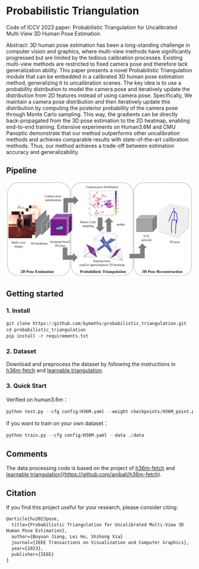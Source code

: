 # Probabilistic Triangulation

Code of ICCV 2023 paper: Probabilistic Triangulation for Uncalibrated Multi-View 3D Human Pose Estimation

Abstract: 3D human pose estimation has been a long-standing challenge in computer vision and graphics, where multi-view methods have significantly progressed but are limited by the tedious calibration processes. Existing multi-view methods are restricted to fixed camera pose and therefore lack generalization ability. This paper presents a novel Probabilistic Triangulation module that can be embedded in a calibrated 3D human pose estimation method, generalizing it to uncalibration scenes. The key idea is to use a probability distribution to model the camera pose and iteratively update the distribution from 2D features instead of using camera pose. Specifically, We maintain a camera pose distribution and then iteratively update this distribution by computing the posterior probability of the camera pose through Monte Carlo sampling. This way, the gradients can be directly back-propagated from the 3D pose estimation to the 2D heatmap, enabling end-to-end training. Extensive experiments on Human3.6M and CMU Panoptic demonstrate that our method outperforms other uncalibration methods and achieves comparable results with state-of-the-art calibration methods. Thus, our method achieves a trade-off between estimation accuracy and generalizability.


## Pipeline
![](./images/figure14.png)

## Getting started

### 1. Install

```python
git clone https://github.com/bymaths/probabilistic_triangulation.git
cd probabilistic_triangulation
pip install -r requirements.txt
```

### 2. Dataset

Download and preprocess the dataset by following the instructions in [h36m-fetch](https://github.com/anibali/h36m-fetch) and [learnable triangulation](https://github.com/karfly/learnable-triangulation-pytorch).

### 3. Quick Start

Verified on human3.6m：

```python
python test.py --cfg config/H36M.yaml --weight checkpoints/H36M_point.pth
```

If you want to train on your own dataset：

```python
python train.py --cfg config/H36M.yaml --data ./data
```

## Comments

The data processing code is based on the project of  [h36m-fetch](https://github.com/anibali/h36m-fetch) and [learnable triangulation](https://github.com/karfly/learnable-triangulation-pytorch)](https://github.com/anibali/h36m-fetch).

## Citation

If you find this project useful for your research, please consider citing:

```
@article{hu2023pose,
  title={Probabilistic Triangulation for Uncalibrated Multi-View 3D Human Pose Estimation},
  author={Boyuan Jiang, Lei Hu, Shihong Xia}
  journal={IEEE Transactions on Visualization and Computer Graphics},
  year={2023},
  publisher={IEEE}
}
```

